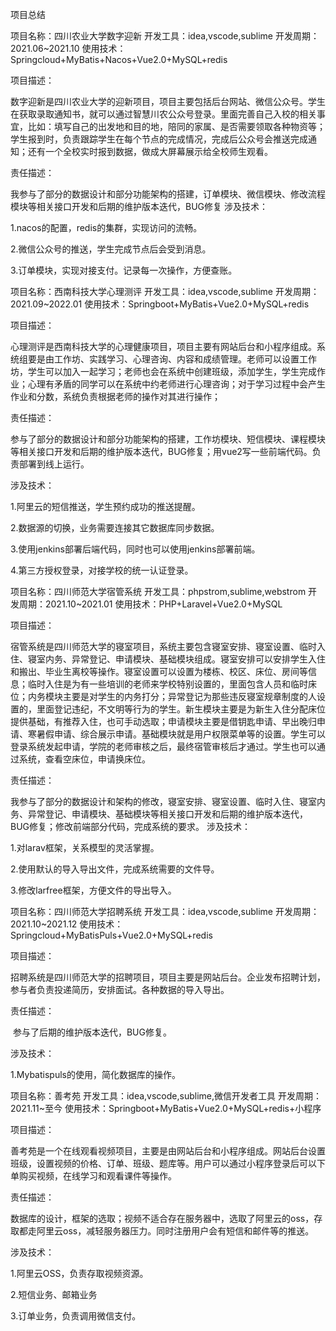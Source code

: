 项目总结

项目名称：四川农业大学数字迎新
开发工具：idea,vscode,sublime
开发周期：2021.06~2021.10
使用技术：Springcloud+MyBatis+Nacos+Vue2.0+MySQL+redis

项目描述：

​      数字迎新是四川农业大学的迎新项目，项目主要包括后台网站、微信公众号。学生在获取录取通知书，就可以通过智慧川农公众号登录。里面完善自己入校的相关事宜，比如：填写自己的出发地和目的地，陪同的家属、是否需要领取各种物资等；学生报到时，负责跟踪学生在每个节点的完成情况，完成后公众号会推送完成通知；还有一个全校实时报到数据，做成大屏幕展示给全校师生观看。

责任描述：

​	我参与了部分的数据设计和部分功能架构的搭建，订单模块、微信模块、修改流程模块等相关接口开发和后期的维护版本迭代，BUG修复
涉及技术：

1.nacos的配置，redis的集群，实现访问的流畅。

2.微信公众号的推送，学生完成节点后会受到消息。

3.订单模块，实现对接支付。记录每一次操作，方便查账。









项目名称：西南科技大学心理测评
开发工具：idea,vscode,sublime
开发周期：2021.09~2022.01
使用技术：Springboot+MyBatis+Vue2.0+MySQL+redis

项目描述：

​      心理测评是西南科技大学的心理健康项目，项目主要有网站后台和小程序组成。系统组要是由工作坊、实践学习、心理咨询、内容和成绩管理。老师可以设置工作坊，学生可以加入一起学习；老师也会在系统中创建班级，添加学生，学生完成作业；心理有矛盾的同学可以在系统中约老师进行心理咨询；对于学习过程中会产生作业和分数，系统负责根据老师的操作对其进行操作；

责任描述：

​	参与了部分的数据设计和部分功能架构的搭建，工作坊模块、短信模块、课程模块等相关接口开发和后期的维护版本迭代，BUG修复；用vue2写一些前端代码。负责部署到线上运行。



涉及技术：

1.阿里云的短信推送，学生预约成功的推送提醒。

2.数据源的切换，业务需要连接其它数据库同步数据。

3.使用jenkins部署后端代码，同时也可以使用jenkins部署前端。

4.第三方授权登录，对接学校的统一认证登录。





项目名称：四川师范大学宿管系统
开发工具：phpstrom,sublime,webstrom
开发周期：2021.10~2021.01
使用技术：PHP+Laravel+Vue2.0+MySQL

项目描述：

​      宿管系统是四川师范大学的寝室项目，系统主要包含寝室安排、寝室设置、临时入住、寝室内务、异常登记、申请模块、基础模块组成。寝室安排可以安排学生入住和搬出、毕业生离校等操作。寝室设置可以设置为楼栋、校区、床位、房间等信息；临时入住是为有一些培训的老师来学校特别设置的，里面包含人员和临时床位；内务模块主要是对学生的内务打分；异常登记为那些违反寝室规章制度的人设置的，里面登记违纪，不文明等行为的学生。新生模块主要是为新生入住分配床位提供基础，有推荐入住，也可手动选取；申请模块主要是借钥匙申请、早出晚归申请、寒暑假申请、综合展示申请。基础模块就是用户权限菜单等的设置。学生可以登录系统发起申请，学院的老师审核之后，最终宿管审核后才通过。学生也可以通过系统，查看空床位，申请换床位。

责任描述：

​	我参与了部分的数据设计和架构的修改，寝室安排、寝室设置、临时入住、寝室内务、异常登记、申请模块、基础模块等相关接口开发和后期的维护版本迭代，BUG修复；修改前端部分代码，完成系统的要求。
涉及技术：

1.对larav框架，关系模型的灵活掌握。

2.使用默认的导入导出文件，完成系统需要的文件导。

3.修改larfree框架，方便文件的导出导入。











项目名称：四川师范大学招聘系统
开发工具：idea,vscode,sublime
开发周期：2021.10~2021.12
使用技术：Springcloud+MyBatisPuls+Vue2.0+MySQL+redis

项目描述：

​      招聘系统是四川师范大学的招聘项目，项目主要是网站后台。企业发布招聘计划，参与者负责投递简历，安排面试。各种数据的导入导出。

责任描述：

​	参与了后期的维护版本迭代，BUG修复。

涉及技术：

1.Mybatispuls的使用，简化数据库的操作。





项目名称：善考苑
开发工具：idea,vscode,sublime,微信开发者工具
开发周期：2021.11~至今
使用技术：Springboot+MyBatis+Vue2.0+MySQL+redis+小程序

项目描述：

​	  善考苑是一个在线观看视频项目，主要是由网站后台和小程序组成。网站后台设置班级，设置视频的价格、订单、班级、题库等。用户可以通过小程序登录后可以下单购买视频，在线学习和观看课件等操作。

责任描述：

​	数据库的设计，框架的选取；视频不适合存在服务器中，选取了阿里云的oss，存取都走阿里云oss，减轻服务器压力。同时注册用户会有短信和邮件等的推送。



涉及技术：

1.阿里云OSS，负责存取视频资源。

2.短信业务、邮箱业务

3.订单业务，负责调用微信支付。

